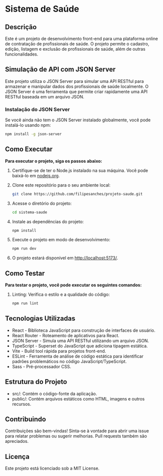 # Sistema de Saúde

## Descrição

Este é um projeto de desenvolvimento front-end para uma plataforma online de contratação de profissionais de saúde. O projeto permite o cadastro, edição, listagem e exclusão de profissionais de saúde, além de outras funcionalidades.

## Simulação de API com JSON Server

Este projeto utiliza o JSON Server para simular uma API RESTful para armazenar e manipular dados dos profissionais de saúde localmente. O JSON Server é uma ferramenta que permite criar rapidamente uma API RESTful baseada em um arquivo JSON.

### Instalação do JSON Server

Se você ainda não tem o JSON Server instalado globalmente, você pode instalá-lo usando npm:
   ```bash
   npm install -g json-server 
   ```


## Como Executar

**Para executar o projeto, siga os passos abaixo:**

1.  Certifique-se de ter o Node.js instalado na sua máquina. Você pode
    baixá-lo em [nodejs.org](nodejs.org).
2.  Clone este repositório para o seu ambiente local:

    ```bash
    git clone https://github.com/filipesanches/projeto-saude.git
    ```

3.  Acesse o diretório do projeto:

    ```bash
    cd sistema-saude
    ```

4.  Instale as dependências do projeto:

    ```bash
    npm install
    ```

5.  Execute o projeto em modo de desenvolvimento:

    ```bash
    npm run dev
    ```

6.  O projeto estará disponível em [http://localhost:5173/](http://localhost:5173/).

## Como Testar

**Para testar o projeto, você pode executar os seguintes comandos:**

1.  Linting: Verifica o estilo e a qualidade do código:

    ```bash
    npm run lint
    ```
    
## Tecnologias Utilizadas

- React - Biblioteca JavaScript para construção de interfaces de
  usuário.
- React Router - Roteamento de aplicativos para React.
- JSON Server - Simula uma API RESTful utilizando um arquivo JSON.
- TypeScript - Superset do JavaScript que adiciona tipagem estática.
- Vite - Build tool rápida para projetos front-end.
- ESLint - Ferramenta de análise de código estática para identificar
  padrões problemáticos no código JavaScript/TypeScript.
- Sass - Pré-processador CSS.

## Estrutura do Projeto

- src/: Contém o código-fonte da aplicação.
- public/: Contém arquivos estáticos como HTML, imagens e outros
  recursos.

## Contribuindo

Contribuições são bem-vindas! Sinta-se à vontade para abrir uma issue para relatar problemas ou sugerir melhorias. Pull requests também são apreciados.

## Licença

Este projeto está licenciado sob a MIT License.
